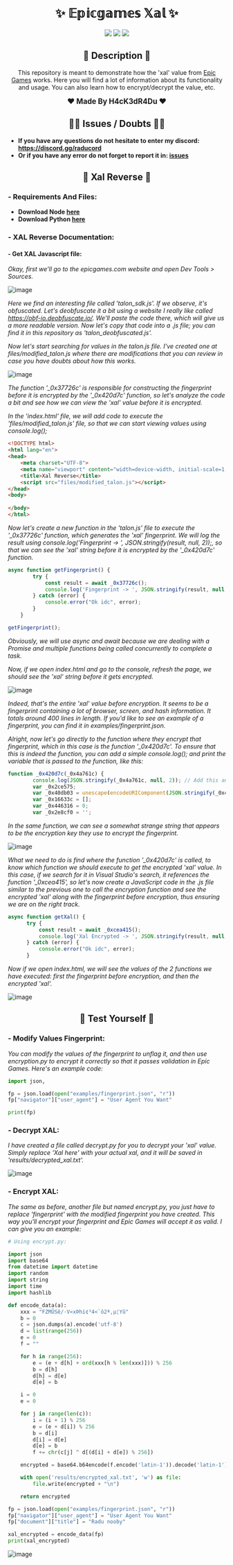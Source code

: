 <h1 align="center">✨ 𝔼𝕡𝕚𝕔𝕘𝕒𝕞𝕖𝕤 𝕏𝕒𝕝 ✨</h1>

<p align="center">
  <img src="https://img.shields.io/github/license/H4cK3dR4Du/Epicgames-Xal.svg?style=for-the-badge&labelColor=black&color=c1121f&logo=IOTA"/>
  <img src="https://img.shields.io/github/stars/H4cK3dR4Du/Epicgames-Xal.svg?style=for-the-badge&labelColor=black&color=c1121f&logo=IOTA"/>
  <img src="https://img.shields.io/github/languages/top/H4cK3dR4Du/Epicgames-Xal.svg?style=for-the-badge&labelColor=black&color=c1121f&logo=javascript"/>
</p>

<h2 align="center"> 📝 Description 📝 </h2>

<p align="center">
  This repository is meant to demonstrate how the 'xal' value from <a href="https://epicgames.com/">Epic Games</a> works. Here you will find a lot of information about its functionality and usage. You can also learn how to encrypt/decrypt the value, etc.
</p>

<p align="center">
  <b><big>❤️ Made By H4cK3dR4Du ❤️</big></b>
</p>

<h2 align="center"> 🤷‍♂️ Issues / Doubts 🤷‍♂️</h2>

- **If you have any questions do not hesitate to enter my discord: https://discord.gg/raducord**
- **Or if you have any error do not forget to report it in: [issues](https://github.com/H4cK3dR4Du/Epicgames-Xal/issues/new)**

<h2 align="center"> 🚀 Xal Reverse 🚀 </h2>

### - Requirements And Files:

- **Download Node [here](https://nodejs.org/en/download/package-manager)**
- **Download Python [here](https://www.python.org/downloads/)**

### - XAL Reverse Documentation:

#### - Get XAL Javascript file:

*Okay, first we'll go to the epicgames.com website and open Dev Tools > Sources.*

![image](https://github.com/H4cK3dR4Du/Epicgames-Xal/assets/118562174/77305822-77ea-469d-a652-bc995255ff49)

*Here we find an interesting file called 'talon_sdk.js'. If we observe, it's obfuscated. Let's deobfuscate it a bit using a website I really like called https://obf-io.deobfuscate.io/. We'll paste the code there, which will give us a more readable version. Now let's copy that code into a .js file; you can find it in this repository as 'talon_deobfuscated.js'.*

*Now let's start searching for values in the talon.js file. I've created one at files/modified_talon.js where there are modifications that you can review in case you have doubts about how this works.*

![image](https://github.com/H4cK3dR4Du/Epicgames-Xal/assets/118562174/4085ce9b-f659-43f9-9018-7e5719c3a1c8)

*The function '_0x37726c' is responsible for constructing the fingerprint before it is encrypted by the '_0x420d7c' function, so let's analyze the code a bit and see how we can view the 'xal' value before it is encrypted.*

*In the 'index.html' file, we will add code to execute the 'files/modified_talon.js' file, so that we can start viewing values using console.log();*

```html
<!DOCTYPE html>
<html lang="en">
<head>
    <meta charset="UTF-8">
    <meta name="viewport" content="width=device-width, initial-scale=1.0">
    <title>Xal Reverse</title>
    <script src="files/modified_talon.js"></script>
</head>
<body>
    
</body>
</html>
```

*Now let's create a new function in the 'talon.js' file to execute the '_0x37726c' function, which generates the 'xal' fingerprint. We will log the result using console.log('Fingerprint -> ', JSON.stringify(result, null, 2));, so that we can see the 'xal' string before it is encrypted by the '_0x420d7c' function.*

```js
async function getFingerprint() {
        try {
            const result = await _0x37726c();
            console.log('Fingerprint -> ', JSON.stringify(result, null, 2));
        } catch (error) {
            console.error("Ok idc", error);
        }
    }

getFingerprint();
```

*Obviously, we will use async and await because we are dealing with a Promise and multiple functions being called concurrently to complete a task.*

*Now, if we open index.html and go to the console, refresh the page, we should see the 'xal' string before it gets encrypted.*

![image](https://github.com/H4cK3dR4Du/Epicgames-Xal/assets/118562174/3e61959a-8410-416d-9cab-510d1710db0b)

*Indeed, that's the entire 'xal' value before encryption. It seems to be a fingerprint containing a lot of browser, screen, and hash information. It totals around 400 lines in length. If you'd like to see an example of a fingerprint, you can find it in examples/fingerprint.json.*

*Alright, now let's go directly to the function where they encrypt that fingerprint, which in this case is the function '_0x420d7c'. To ensure that this is indeed the function, you can add a simple console.log(); and print the variable that is passed to the function, like this:*

```js
function _0x420d7c(_0x4a761c) {
        console.log(JSON.stringify(_0x4a761c, null, 2)); // Add this and Dev Tools > Console to check if it's the fingerprint (it is)
        var _0x2ce575;
        var _0x40db03 = unescape(encodeURIComponent(JSON.stringify(_0x4a761c)));
        var _0x16633c = [];
        var _0x446316 = 0;
        var _0x2e8cf0 = '';
```

*In the same function, we can see a somewhat strange string that appears to be the encryption key they use to encrypt the fingerprint.*

![image](https://github.com/H4cK3dR4Du/Epicgames-Xal/assets/118562174/689d11ca-faa7-4100-bdbb-b9696e37fd1a)

*What we need to do is find where the function '_0x420d7c' is called, to know which function we should execute to get the encrypted 'xal' value. In this case, if we search for it in Visual Studio's search, it references the function '_0xcea415', so let's now create a JavaScript code in the .js file similar to the previous one to call the encryption function and see the encrypted 'xal' along with the fingerprint before encryption, thus ensuring we are on the right track.*

```js
async function getXal() {
      try {
          const result = await _0xcea415();
          console.log('Xal Encrypted -> ', JSON.stringify(result, null, 2));
      } catch (error) {
          console.error("Ok idc", error);
      }
```

*Now if we open index.html, we will see the values of the 2 functions we have executed: first the fingerprint before encryption, and then the encrypted 'xal'.*

![image](https://github.com/H4cK3dR4Du/Epicgames-Xal/assets/118562174/6ac6492a-6ddc-47c0-8297-f2c47a48115e)

<h2 align="center"> 🍧 Test Yourself 🍧</h2>

### - Modify Values Fingerprint:

*You can modify the values of the fingerprint to unflag it, and then use encryption.py to encrypt it correctly so that it passes validation in Epic Games. Here's an example code:*

```py
import json,

fp = json.load(open("examples/fingerprint.json", "r"))
fp["navigator"]["user_agent"] = "User Agent You Want"

print(fp)
```

### - Decrypt XAL:

*I have created a file called decrypt.py for you to decrypt your 'xal' value. Simply replace 'Xal here' with your actual xal, and it will be saved in 'results/decrypted_xal.txt'.*

![image](https://github.com/H4cK3dR4Du/Epicgames-Xal/assets/118562174/d50b8183-0108-4434-a697-96ce80c4f57a)

### - Encrypt XAL:

*The same as before, another file but named encrypt.py, you just have to replace 'fingerprint' with the modified fingerprint you have created. This way you'll encrypt your fingerprint and Epic Games will accept it as valid. I can give you an example:*

```py
# Using encrypt.py:

import json
import base64
from datetime import datetime
import random
import string
import time
import hashlib

def encode_data(a):
    xxx = "FZMÛSê/·V«xÞhí¢³4<`ô2ª,µ¦Yû"
    b = 0
    c = json.dumps(a).encode('utf-8')
    d = list(range(256))
    e = 0
    f = ""

    for h in range(256):
        e = (e + d[h] + ord(xxx[h % len(xxx)])) % 256
        b = d[h]
        d[h] = d[e]
        d[e] = b

    i = 0
    e = 0

    for j in range(len(c)):
        i = (i + 1) % 256
        e = (e + d[i]) % 256
        b = d[i]
        d[i] = d[e]
        d[e] = b
        f += chr(c[j] ^ d[(d[i] + d[e]) % 256])

    encrypted = base64.b64encode(f.encode('latin-1')).decode('latin-1')

    with open('results/encrypted_xal.txt', 'w') as file:
        file.write(encrypted + "\n")

    return encrypted

fp = json.load(open("examples/fingerprint.json", "r"))
fp["navigator"]["user_agent"] = "User Agent You Want"
fp["document"]["title"] = "Radu nooby"

xal_encrypted = encode_data(fp)
print(xal_encrypted)
```

![image](https://github.com/H4cK3dR4Du/Epicgames-Xal/assets/118562174/d5796ba9-32c5-4398-8af2-e469c3002b80)
